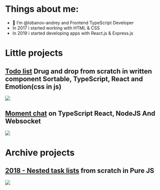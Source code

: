 # Things about me:
- 👋 I’m @lobanov-andrey and Frontend TypeScript Developer
- In 2017 i started working with HTML & CSS
- In 2019 i started developing apps with React.js & Express.js

# Little projects
## [Todo list](https://github.com/lobanov-andrey/todo-list) Drug and drop from scratch in written component Sortable, TypeScript, React and Emotion(css in js) 
![](https://raw.githubusercontent.com/lobanov-andrey/todo-list/main/preview-v3.gif)
## [Moment chat](https://github.com/lobanov-andrey/moment-chat) on TypeScript React, NodeJS And Websocket
![](https://raw.githubusercontent.com/lobanov-andrey/moment-chat/main/preview.gif)

# Archive projects
## [2018 - Nested task lists](https://github.com/lobanov-andrey/nested-task-lists) from scratch in Pure JS
![](https://github.com/lobanov-andrey/nested-task-lists/blob/master/preview.gif)

<!---
lobanov-andrey/lobanov-andrey is a ✨ special ✨ repository because its `README.md` (this file) appears on your GitHub profile.
You can click the Preview link to take a look at your changes.
--->

